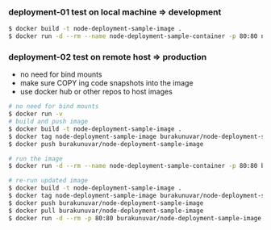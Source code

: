 ### deployment-01 test on local machine => development

```bash
$ docker build -t node-deployment-sample-image .
$ docker run -d --rm --name node-deployment-sample-container -p 80:80 node-deployment-sample-image
```

### deployment-02 test on remote host => production

- no need for bind mounts
- make sure COPY ing code snapshots into the image
- use docker hub or other repos to host images

```bash
# no need for bind mounts
$ docker run -v
# build and push image
$ docker build -t node-deployment-sample-image .
$ docker tag node-deployment-sample-image burakunuvar/node-deployment-sample-image
$ docker push burakunuvar/node-deployment-sample-image

# run the image
$ docker run -d --rm --name node-deployment-sample-container -p 80:80 burakunuvar/node-deployment-sample-image

# re-run updated image
$ docker build -t node-deployment-sample-image .
$ docker tag node-deployment-sample-image burakunuvar/node-deployment-sample-image
$ docker push burakunuvar/node-deployment-sample-image
$ docker pull burakunuvar/node-deployment-sample-image
$ docker run -d --rm -p 80:80 burakunuvar/node-deployment-sample-image

```
